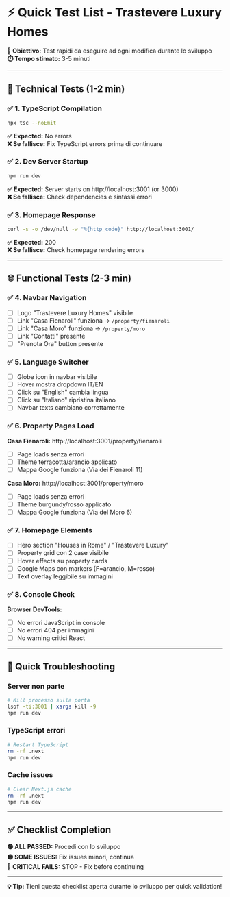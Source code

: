 # ⚡ Quick Test List - Trastevere Luxury Homes

**🎯 Obiettivo:** Test rapidi da eseguire ad ogni modifica durante lo sviluppo  
**⏱️ Tempo stimato:** 3-5 minuti

---

## 🔧 Technical Tests (1-2 min)

### ✅ 1. TypeScript Compilation
```bash
npx tsc --noEmit
```
**✅ Expected:** No errors  
**❌ Se fallisce:** Fix TypeScript errors prima di continuare

### ✅ 2. Dev Server Startup
```bash
npm run dev
```
**✅ Expected:** Server starts on http://localhost:3001 (or 3000)  
**❌ Se fallisce:** Check dependencies e sintassi errori

### ✅ 3. Homepage Response
```bash
curl -s -o /dev/null -w "%{http_code}" http://localhost:3001/
```
**✅ Expected:** 200  
**❌ Se fallisce:** Check homepage rendering errors

---

## 🌐 Functional Tests (2-3 min)

### ✅ 4. Navbar Navigation
- [ ] Logo "Trastevere Luxury Homes" visibile
- [ ] Link "Casa Fienaroli" funziona → `/property/fienaroli`
- [ ] Link "Casa Moro" funziona → `/property/moro`
- [ ] Link "Contatti" presente
- [ ] "Prenota Ora" button presente

### ✅ 5. Language Switcher
- [ ] Globe icon in navbar visibile
- [ ] Hover mostra dropdown IT/EN
- [ ] Click su "English" cambia lingua
- [ ] Click su "Italiano" ripristina italiano
- [ ] Navbar texts cambiano correttamente

### ✅ 6. Property Pages Load
**Casa Fienaroli:** http://localhost:3001/property/fienaroli
- [ ] Page loads senza errori
- [ ] Theme terracotta/arancio applicato
- [ ] Mappa Google funziona (Via dei Fienaroli 11)

**Casa Moro:** http://localhost:3001/property/moro  
- [ ] Page loads senza errori
- [ ] Theme burgundy/rosso applicato
- [ ] Mappa Google funziona (Via del Moro 6)

### ✅ 7. Homepage Elements
- [ ] Hero section "Houses in Rome" / "Trastevere Luxury"
- [ ] Property grid con 2 case visibile
- [ ] Hover effects su property cards
- [ ] Google Maps con markers (F=arancio, M=rosso)
- [ ] Text overlay leggibile su immagini

### ✅ 8. Console Check
**Browser DevTools:**
- [ ] No errori JavaScript in console
- [ ] No errori 404 per immagini
- [ ] No warning critici React

---

## 🚨 Quick Troubleshooting

### Server non parte
```bash
# Kill processo sulla porta
lsof -ti:3001 | xargs kill -9
npm run dev
```

### TypeScript errori
```bash
# Restart TypeScript
rm -rf .next
npm run dev
```

### Cache issues
```bash
# Clear Next.js cache
rm -rf .next
npm run dev
```

---

## ✅ Checklist Completion

**🟢 ALL PASSED:** Procedi con lo sviluppo  
**🟡 SOME ISSUES:** Fix issues minori, continua  
**🔴 CRITICAL FAILS:** STOP - Fix before continuing

---

**💡 Tip:** Tieni questa checklist aperta durante lo sviluppo per quick validation!